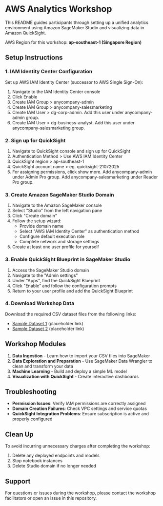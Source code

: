 # AWS Analytics Workshop
This README guides participants through setting up a unified analytics environment using Amazon SageMaker Studio and visualizing data in Amazon QuickSight.

AWS Region for this workshop: **ap-southeast-1 (Singapore Region)**
## Setup Instructions

### 1. IAM Identity Center Configuration

Set up AWS IAM Identity Center (successor to AWS Single Sign-On):

1. Navigate to the IAM Identity Center console
2. Click Enable
3. Create IAM Group > anycompany-admin
4. Create IAM Group > anycompany-salesmarketing
5. Create IAM User > dg-corp-admin. Add this user under anycompany-admin group.
7. Create IAM User > dg-business-analyst. Add this user under anycompany-salesmarketing group.

### 2. Sign up for QuickSight
1. Navigate to QuickSight console and sign up for QuickSight
2. Authentication Method > Use AWS IAM Identity Center
3. QuickSight region > ap-southeast-1
4. QuickSight account name > eg. quicksight-21072025
5. For assigning permissions, click show more. Add anycompany-admin under Admin Pro group. Add anycompany-salesmarketing under Reader Pro group.

### 3. Create Amazon SageMaker Studio Domain

1. Navigate to the Amazon SageMaker console
2. Select "Studio" from the left navigation pane
3. Click "Create domain"
4. Follow the setup wizard:
   - Provide domain name
   - Select "AWS IAM Identity Center" as authentication method
   - Configure default execution role
   - Complete network and storage settings
5. Create at least one user profile for yourself

### 3. Enable QuickSight Blueprint in SageMaker Studio

1. Access the SageMaker Studio domain
2. Navigate to the "Admin settings"
3. Under "Apps", find the QuickSight Blueprint
4. Click "Enable" and follow the configuration prompts
5. Return to your user profile and add the QuickSight Blueprint

### 4. Download Workshop Data

Download the required CSV dataset files from the following links:
- [Sample Dataset 1](#) (placeholder link)
- [Sample Dataset 2](#) (placeholder link)

## Workshop Modules

1. **Data Ingestion** - Learn how to import your CSV files into SageMaker
2. **Data Exploration and Preparation** - Use SageMaker Data Wrangler to clean and transform your data
3. **Machine Learning** - Build and deploy a simple ML model
4. **Visualization with QuickSight** - Create interactive dashboards

## Troubleshooting

- **Permission Issues**: Verify IAM permissions are correctly assigned
- **Domain Creation Failures**: Check VPC settings and service quotas
- **QuickSight Integration Problems**: Ensure subscription is active and properly configured

## Clean Up

To avoid incurring unnecessary charges after completing the workshop:
1. Delete any deployed endpoints and models
2. Stop notebook instances
3. Delete Studio domain if no longer needed

## Support

For questions or issues during the workshop, please contact the workshop facilitators or open an issue in this repository.

